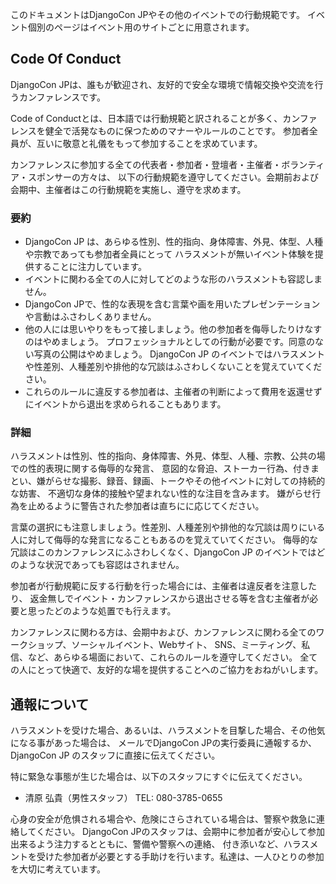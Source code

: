 このドキュメントはDjangoCon JPやその他のイベントでの行動規範です。
イベント個別のページはイベント用のサイトごとに用意されます。

## Code Of Conduct

DjangoCon JPは、誰もが歓迎され、友好的で安全な環境で情報交換や交流を行うカンファレンスです。

Code of Conductとは、日本語では行動規範と訳されることが多く、カンファレンスを健全で活発なものに保つためのマナーやルールのことです。
参加者全員が、互いに敬意と礼儀をもって参加することを求めています。

カンファレンスに参加する全ての代表者・参加者・登壇者・主催者・ボランティア・スポンサーの方々は、
以下の行動規範を遵守してください。会期前および会期中、主催者はこの行動規範を実施し、遵守を求めます。

### 要約

* DjangoCon JP は、あらゆる性別、性的指向、身体障害、外見、体型、人種や宗教であっても参加者全員にとって
  ハラスメントが無いイベント体験を提供することに注力しています。 
* イベントに関わる全ての人に対してどのような形のハラスメントも容認しません。
* DjangoCon JPで、性的な表現を含む言葉や画を用いたプレゼンテーションや言動はふさわしくありません。
* 他の人には思いやりをもって接しましょう。他の参加者を侮辱したりけなすのはやめましょう。
  プロフェッショナルとしての行動が必要です。同意のない写真の公開はやめましょう。
  DjangoCon JP のイベントではハラスメントや性差別、人種差別や排他的な冗談はふさわしくないことを覚えていてください。
* これらのルールに違反する参加者は、主催者の判断によって費用を返還せずにイベントから退出を求められることもあります。

### 詳細

ハラスメントは性別、性的指向、身体障害、外見、体型、人種、宗教、公共の場での性的表現に関する侮辱的な発言、
意図的な脅迫、ストーカー行為、付きまとい、嫌がらせな撮影、録音、録画、トークやその他イベントに対しての持続的な妨害、
不適切な身体的接触や望まれない性的な注目を含みます。
嫌がらせ行為を止めるように警告された参加者は直ちにに応じてください。

言葉の選択にも注意しましょう。性差別、人種差別や排他的な冗談は周りにいる人に対して侮辱的な発言になることもあるのを覚えていてください。
侮辱的な冗談はこのカンファレンスにふさわしくなく、DjangoCon JP のイベントではどのような状況であっても容認はされません。

参加者が行動規範に反する行動を行った場合には、主催者は違反者を注意したり、
返金無しでイベント・カンファレンスから退出させる等を含む主催者が必要と思ったどのような処置でも行えます。
 
カンファレンスに関わる方は、会期中および、カンファレンスに関わる全てのワークショップ、ソーシャルイベント、Webサイト、
SNS、ミーティング、私信、など、あらゆる場面において、これらのルールを遵守してください。
全ての人にとって快適で、友好的な場を提供することへのご協力をおねがいします。

## 通報について

ハラスメントを受けた場合、あるいは、ハラスメントを目撃した場合、その他気になる事があった場合は、
メールでDjangoCon JPの実行委員に通報するか、DjangoCon JP のスタッフに直接に伝えてください。

特に緊急な事態が生じた場合は、以下のスタッフにすぐに伝えてください。

* 清原 弘貴（男性スタッフ） TEL: 080-3785-0655

心身の安全が危惧される場合や、危険にさらされている場合は、警察や救急に連絡してください。
DjangoCon JPのスタッフは、会期中に参加者が安心して参加出来るよう注力するとともに、警備や警察への連絡、
付き添いなど、ハラスメントを受けた参加者が必要とする手助けを行います。私達は、一人ひとりの参加を大切に考えています。
